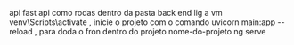 api fast api como rodas dentro da pasta back end lig a vm  venv\Scripts\activate  , inicie o projeto com  o comando  uvicorn main:app --reload    , para doda o fron  dentro do projeto nome-do-projeto ng serve
